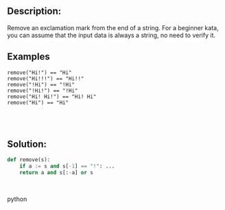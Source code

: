## Description:

Remove an exclamation mark from the end of a string. For a beginner kata, you can assume that the input data is always a string, no need to verify it.

## Examples
```
remove("Hi!") == "Hi"
remove("Hi!!!") == "Hi!!"
remove("!Hi") == "!Hi"
remove("!Hi!") == "!Hi"
remove("Hi! Hi!") == "Hi! Hi"
remove("Hi") == "Hi"
```

<br><br>

## Solution:
```py
def remove(s):
    if a := s and s[-1] == "!": ...
    return a and s[:-a] or s
```

<br>

<tag>python<tag>